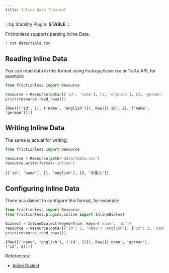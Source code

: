 ```yaml
---
title: Inline Data Tutorial
---
```


:::tip Stability
Plugin: **STABLE**
:::

Frictionless supports parsing Inline Data.

```bash
! cat data/table.csv
```


## Reading Inline Data

You can read data in this format using `Package/Resource` or `Table` API, for example:


```python
from frictionless import Resource

resource = Resource(data=[['id', 'name'], [1, 'english'], [2, 'german']])
print(resource.read_rows())
```

    [Row([('id', 1), ('name', 'english')]), Row([('id', 2), ('name', 'german')])]


## Writing Inline Data

The same is actual for writing:


```python
from frictionless import Resource

resource = Resource(path='data/table.csv')
resource.write(format='inline')
```




    [['id', 'name'], [1, 'english'], [2, '中国人']]



## Configuring Inline Data

There is a dialect to configure this format, for example:


```python
from frictionless import Resource
from frictionless.plugins.inline import InlineDialect

dialect = InlineDialect(keyed=True, keys=['name', 'id'])
resource = Resource(data=[{'id': 1, 'name': 'english'}, {'id': 2, 'name': 'german'}], dialect=dialect)
print(resource.read_rows())
```

    [Row([('name', 'english'), ('id', 1)]), Row([('name', 'german'), ('id', 2)])]


References:
- [Inline Dialect](https://frictionlessdata.io/tooling/python/formats-reference/#inline)
